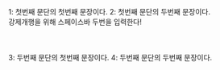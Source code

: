 1: 첫번째 문단의 첫번째 문장이다.
2: 첫번째 문단의 두번째 문장이다.   
강제개행을 위해 스페이스바 두번을 입력한다!   
</br>
</br>
</br>
3: 두번째 문단의 첫번째 문장이다.
4: 두번째 문단의 두번째 문장이다.
